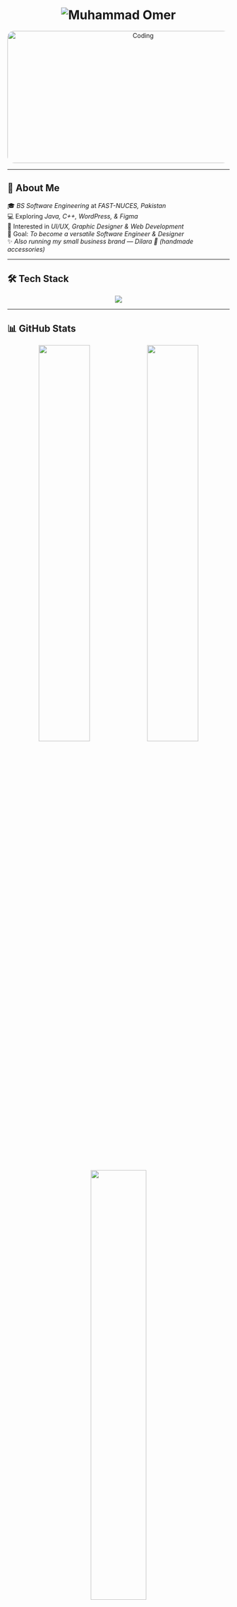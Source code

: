 <h1 align="center">
  <img src="https://readme-typing-svg.demolab.com?font=Orbitron&size=45&duration=2500&pause=300&color=FF6F61&center=true&vCenter=true&width=800&lines=Hi,+I'm+Muhammad+Omer;Software+Engineering+Student;UI/UX+%26+Graphic+Designer" alt="Muhammad Omer" />
</h1>

<div align="center">
  <img src="https://media4.giphy.com/media/v1.Y2lkPTc5MGI3NjExNXFnNWw2NHJxbWs2M3YwODUzNHJxZTBsOGFkbm14ODgxdThnMGwzayZlcD12MV9pbnRlcm5hbF9naWZfYnlfaWQmY3Q9Zw/f3iwJFOVOwuy7K6FFw/giphy.gif" width="600" height="300" alt="Coding" style="border-radius: 15px;">
</div>

---

## 🌟 About Me

🎓 *BS Software Engineering* at *FAST-NUCES, Pakistan*  
💻 Exploring *Java, C++, WordPress, & Figma*  
🚀 Interested in *UI/UX, Graphic Designer & Web Development*  
🎯 Goal: *To become a versatile Software Engineer & Designer*  
✨ *Also running my small business brand — Dilara 💎 (handmade accessories)*  

---

## 🛠 Tech Stack

<p align="center">
  <img src="https://skillicons.dev/icons?i=c,cpp,java,js,html,css,mysql,figma,wordpress,illustrator,git&theme=dark" />
</p>

---

## 📊 GitHub Stats

<div align="center">
  <img src="https://github-readme-stats.vercel.app/api?username=PROCODER-STAR&show_icons=true&theme=tokyonight&hide_border=true" width="48%" />
  <img src="https://github-readme-streak-stats.herokuapp.com/?user=PROCODER-STAR&theme=tokyonight&hide_border=true" width="48%" />
</div>

<div align="center">
  <img src="https://github-readme-stats.vercel.app/api/top-langs/?username=PROCODER-STAR&layout=compact&theme=tokyonight&hide_border=true" width="50%" />
</div>

---

## 🚀 Projects Highlight
- HackOps’25 Poster Design (Canva + UI/UX)
- HackOps'25 Stickers Design (Canva) 
- Dilara Logo (Adobe Illustrator + Branding)  
- Dilara Bussines Card (Adobe Illustrator + Branding)  
- Fast Transport Management System (Swing + Java + OOP)    

---

## 🤝 Connect With Me

<div align="center">
  <a href="https://www.linkedin.com/in/muhammad-omer-95b752350/">
    <img src="https://img.shields.io/badge/LinkedIn-0A66C2?style=for-the-badge&logo=linkedin&logoColor=white" height="35"/>
  </a>
  <a href="mailto:muhammadomer17806@gmail.com">
    <img src="https://img.shields.io/badge/Gmail-D14836?style=for-the-badge&logo=gmail&logoColor=white" height="35"/>
  </a>
  <a href="https://github.com/PROCODER-STAR">
    <img src="https://img.shields.io/badge/GitHub-171515?style=for-the-badge&logo=github&logoColor=white" height="35"/>
  </a>
  <a href="https://www.instagram.com/muhammadomer17806/">
    <img src="https://img.shields.io/badge/Instagram-E4405F?style=for-the-badge&logo=instagram&logoColor=white" height="35"/>
  </a>
</div>

---

<p align="center">
  <img src="https://readme-typing-svg.demolab.com?font=Pacifico&size=30&duration=4000&pause=800&color=FF6F61&center=true&vCenter=true&width=700&height=60&lines=Thanks+for+visiting" />
</p>

<p align="center">
  <img src="https://capsule-render.vercel.app/api?type=waving&color=FF6F61&height=100&section=footer"/>
</p>

